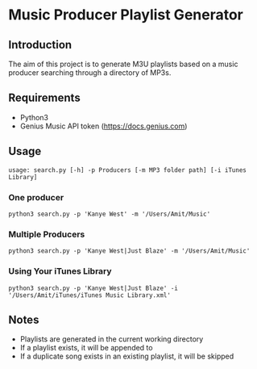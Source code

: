 # Music Producer Playlist Generator

## Introduction
The aim of this project is to generate M3U playlists based on a music producer searching through a directory of MP3s.

## Requirements
- Python3
- Genius Music API token (https://docs.genius.com)

## Usage

```
usage: search.py [-h] -p Producers [-m MP3 folder path] [-i iTunes Library]
```

### One producer

```
python3 search.py -p 'Kanye West' -m '/Users/Amit/Music'
```

### Multiple Producers

```
python3 search.py -p 'Kanye West|Just Blaze' -m '/Users/Amit/Music'
```

### Using Your iTunes Library

```
python3 search.py -p 'Kanye West|Just Blaze' -i '/Users/Amit/iTunes/iTunes Music Library.xml'
```

## Notes
- Playlists are generated in the current working directory
- If a playlist exists, it will be appended to
- If a duplicate song exists in an existing playlist, it will be skipped
